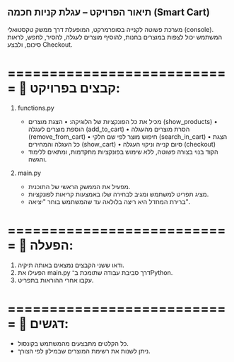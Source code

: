 תיאור הפרויקט – עגלת קניות חכמה (Smart Cart)
--------------------------------------------

מערכת פשוטה לקנייה בסופרמרקט, המופעלת דרך ממשק טקסטואלי (console).
המשתמש יכול לצפות במוצרים בחנות, להוסיף מוצרים לעגלה, להסיר, לחפש, לראות סיכום, ולבצע Checkout.

===========================
🔹 קבצים בפרויקט:
===========================

1. functions.py
   - מכיל את כל הפונקציות של הלוגיקה:
     • הצגת מוצרים (show_products)
     • הוספת מוצרים לעגלה (add_to_cart)
     • הסרת מוצרים מהעגלה (remove_from_cart)
     • חיפוש מוצר לפי שם חלקי (search_in_cart)
     • הצגת כל העגלה והמחירים (show_cart)
     • סיום קנייה וניקוי העגלה (checkout)
   - הקוד בנוי בצורה פשוטה, ללא שימוש בפונקציות מתקדמות, ומתאים ללימוד והגשה.

2. main.py
   - מפעיל את הממשק הראשי של התוכנית.
   - מציג תפריט למשתמש ומגיב לבחירה שלו באמצעות קריאות לפונקציות.
   - ברירת המחדל היא ריצה בלולאה עד שהמשתמש בוחר "יציאה".

===========================
🔹 הפעלה:
===========================

1. ודאו ששני הקבצים נמצאים באותה תיקיה.
2. הפעילו את main.py דרך סביבת עבודה שתומכת ב־Python.
3. עקבו אחרי ההוראות בתפריט.

===========================
🔹 דגשים:
===========================
- כל הקלטים מתבצעים מהמשתמש בקונסול.
- ניתן לשנות את רשימת המוצרים שבמילון לפי הצורך.


